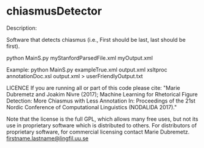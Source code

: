# chiasmusDetector
Description:

Software that detects chiasmus (i.e., First shouId be last, last should be first). 

python MainS.py myStanfordParsedFile.xml myOutput.xml

Example:
python MainS.py exampleTrue.xml output.xml
xsltproc annotationDoc.xsl output.xml > userFriendlyOutput.txt

LICENCE
If you are running all or part of this code please cite: "Marie Dubremetz and Joakim Nivre (2017); Machine Learning for Rhetorical Figure Detection: More Chiasmus with Less Annotation In: Proceedings of the 21st Nordic Conference of Computational Linguistics (NODALIDA 2017)."

Note that the license is the full GPL, which allows many free uses, but not its use in proprietary software which is distributed to others. For distributors of proprietary software, for commercial licensing contact Marie Dubremetz. firstname.lastname@lingfil.uu.se
